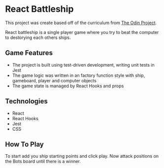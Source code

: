 # React Battleship

This project was create based off of the curriculum from [The Odin Project](https://github.com/facebook/create-react-app).

React battleship is a single player game where you try to beat the computer to destorying each others ships.

## Game Features

-   The project is built using test-driven development, writing unit tests in Jest
-   The game logic was written in an factory function style with ship, gameboard, player and computer objects
-   The game state is managed by React Hooks and props

## Technologies

-   React
-   React Hooks
-   Jest
-   CSS

## How To Play

To start add you ship starting points and click play. Now attack positions on the Bots board until there is a winner.
